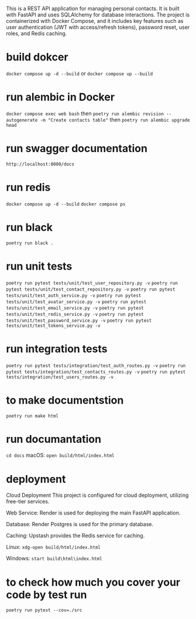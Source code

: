 This is a REST API application for managing personal contacts. It is built with FastAPI and uses SQLAlchemy for database interactions. The project is containerized with Docker Compose, and it includes key features such as user authentication (JWT with access/refresh tokens), password reset, user roles, and Redis caching.


# build dokcer
`docker compose up -d --build`
or
`docker compose up --build`

# run alembic in Docker
`docker compose exec web bash`
then
`poetry run alembic revision --autogenerate -m "Create contacts table"`
then
`poetry run alembic upgrade head`

# run swagger documentation
`http://localhost:8000/docs`

# run redis
`docker compose up -d --build`
`docker compose ps`

# run black 
`poetry run black .`

# run unit tests
`poetry run pytest tests/unit/test_user_repository.py -v`
`poetry run pytest tests/unit/test_contact_repository.py -v`
`poetry run pytest tests/unit/test_auth_service.py -v`
`poetry run pytest tests/unit/test_avatar_service.py -v`
`poetry run pytest tests/unit/test_email_service.py -v`
`poetry run pytest tests/unit/test_redis_service.py -v`
`poetry run pytest tests/unit/test_password_service.py -v`
`poetry run pytest tests/unit/test_tokens_service.py -v`

# run integration tests
`poetry run pytest tests/integration/test_auth_routes.py -v`
`poetry run pytest tests/integration/test_contacts_routes.py -v`
`poetry run pytest tests/integration/test_users_routes.py -v`


# to make documentstion 
`poetry run make html`
# run documantation
`cd docs`
macOS: `open build/html/index.html`

# deployment
Cloud Deployment
This project is configured for cloud deployment, utilizing free-tier services.

Web Service: Render is used for deploying the main FastAPI application.

Database: Render Postgres is used for the primary database.

Caching: Upstash provides the Redis service for caching.



Linux: `xdg-open build/html/index.html`

Windows: `start build\html\index.html`

# to check how much you cover your code by test run
`poetry run pytest --cov=./src`
